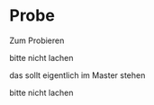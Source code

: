 # Probe
Zum Probieren

bitte nicht lachen

das sollt eigentlich im Master stehen

bitte nicht lachen
